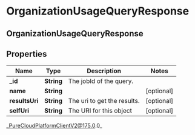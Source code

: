 # OrganizationUsageQueryResponse

## OrganizationUsageQueryResponse

## Properties

|Name | Type | Description | Notes|
|------------ | ------------- | ------------- | -------------|
| **_id** | **String** | The jobId of the query. | |
| **name** | **String** |  | [optional] |
| **resultsUri** | **String** | The uri to get the results. | [optional] |
| **selfUri** | **String** | The URI for this object | [optional] |



_PureCloudPlatformClientV2@175.0.0_
